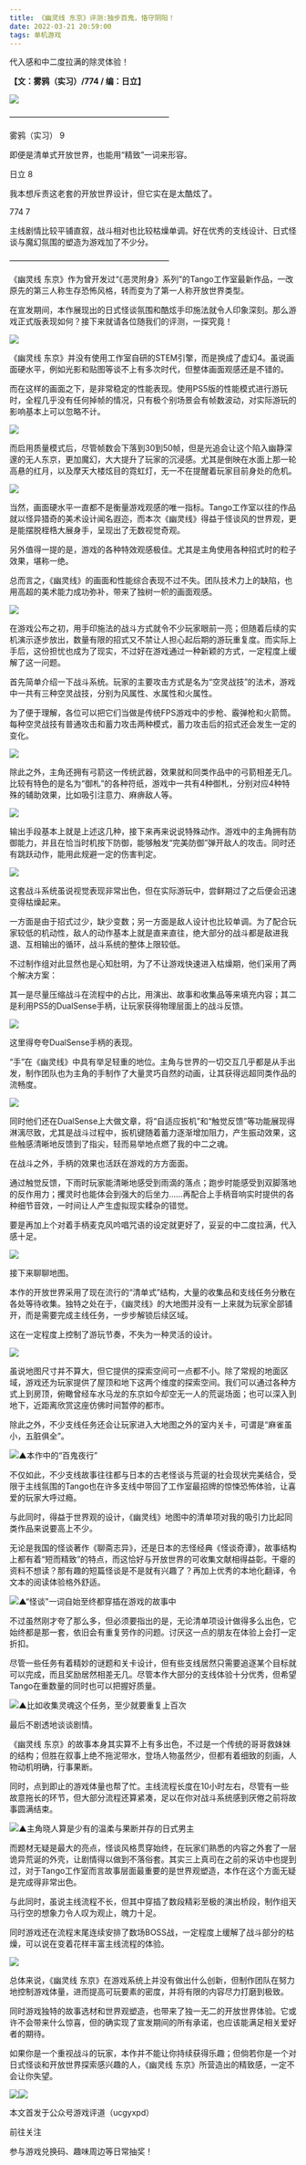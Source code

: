 ```yaml
---
title: 《幽灵线 东京》评测:独步百鬼，恪守阴阳！
date: 2022-03-21 20:59:00
tags: 单机游戏
---
```

<meta name="referrer" content="no-referrer" />
<!-- more -->
代入感和中二度拉满的除灵体验！

  

 **【文：雾鸦（实习）/774 / 编：日立】**

  

![](//i0.hdslb.com/bfs/article/721992baee284350b470e407c5cf9d08da7c017d.jpg)

————————————————————

  

雾鸦（实习） 9

即便是清单式开放世界，也能用“精致”一词来形容。

  

日立 8

我本想斥责这老套的开放世界设计，但它实在是太酷炫了。

  

774 7

主线剧情比较平铺直叙，战斗相对也比较枯燥单调。好在优秀的支线设计、日式怪谈与魔幻氛围的塑造为游戏加了不少分。

  

————————————————————

《幽灵线 东京》作为曾开发过“《恶灵附身》系列”的Tango工作室最新作品，一改原先的第三人称生存恐怖风格，转而变为了第一人称开放世界类型。

在宣发期间，本作展现出的日式怪谈氛围和酷炫手印施法就令人印象深刻。那么游戏正式版表现如何？接下来就请各位随我们的评测，一探究竟！

![](//i0.hdslb.com/bfs/article/773bdf29db9f25071174638beda002a8ffa31049.jpg)

《幽灵线 东京》并没有使用工作室自研的STEM引擎，而是换成了虚幻4。虽说画面硬水平，例如光影和贴图等谈不上有多次时代，但整体画面观感还是不错的。

而在这样的画面之下，是非常稳定的性能表现。使用PS5版的性能模式进行游玩时，全程几乎没有任何掉帧的情况，只有极个别场景会有帧数波动，对实际游玩的影响基本上可以忽略不计。

![](//i0.hdslb.com/bfs/article/1b2264fa54d7b81f8bf1bf08e3ed84ff6e3e49c7.jpg)

而启用质量模式后，尽管帧数会下落到30到50帧，但是光追会让这个陷入幽静深邃的无人东京，更加魔幻，大大提升了玩家的沉浸感。尤其是倒映在水面上那一轮高悬的红月，以及摩天大楼炫目的霓虹灯，无一不在提醒着玩家目前身处的危机。

![](//i0.hdslb.com/bfs/article/4b90e9f3b5917f3c4834810e3edafcac596292b5.jpg)

当然，画面硬水平一直都不是衡量游戏观感的唯一指标。Tango工作室以往的作品就以怪异猎奇的美术设计闻名遐迩，而本次《幽灵线》得益于怪谈风的世界观，更是能摆脱桎梏大展身手，呈现出了无数视觉奇观。

另外值得一提的是，游戏的各种特效观感极佳。尤其是主角使用各种招式时的粒子效果，堪称一绝。

总而言之，《幽灵线》的画面和性能综合表现不过不失。团队技术力上的缺陷，也用高超的美术能力成功弥补，带来了独树一帜的画面观感。

![](//i0.hdslb.com/bfs/article/2cb7cf9da9cb4ba8575762ca170f6655ad638d68.png)

在游戏公布之初，用手印施法的战斗方式就令不少玩家眼前一亮；但随着后续的实机演示逐步放出，数量有限的招式又不禁让人担心起后期的游玩重复度。而实际上手后，这份担忧也成为了现实，不过好在游戏通过一种新颖的方式，一定程度上缓解了这一问题。

首先简单介绍一下战斗系统。玩家的主要攻击方式是名为“空灵战技”的法术，游戏中一共有三种空灵战技，分别为风属性、水属性和火属性。

为了便于理解，各位可以把它们当做是传统FPS游戏中的步枪、霰弹枪和火箭筒。每种空灵战技有普通攻击和蓄力攻击两种模式，蓄力攻击后的招式还会发生一定的变化。

  

![](//i0.hdslb.com/bfs/article/c73359fb3dc48d70654807b7d889e835c11d8835.gif)

除此之外，主角还拥有弓箭这一传统武器，效果就和同类作品中的弓箭相差无几。比较有特色的是名为“御札”的各种符纸，游戏中一共有4种御札，分别对应4种特殊的辅助效果，比如吸引注意力、麻痹敌人等。

![](//i0.hdslb.com/bfs/article/1ae59e9865be009702b867bda3f70c262391f773.gif)

输出手段基本上就是上述这几种，接下来再来说说特殊动作。游戏中的主角拥有防御能力，并且在恰当时机按下防御，能够触发“完美防御”弹开敌人的攻击。同时还有跳跃动作，能用此规避一定的伤害判定。

![](//i0.hdslb.com/bfs/article/45c8db0ad27f1bb7d37c5b5505cca7ee1d456168.gif)

这套战斗系统虽说视觉表现非常出色，但在实际游玩中，尝鲜期过了之后便会迅速变得枯燥起来。

一方面是由于招式过少，缺少变数；另一方面是敌人设计也比较单调。为了配合玩家较低的机动性，敌人的动作基本上就是直来直往，绝大部分的战斗都是敌进我退、互相输出的循环，战斗系统的整体上限较低。

不过制作组对此显然也是心知肚明，为了不让游戏快速进入枯燥期，他们采用了两个解决方案：

其一是尽量压缩战斗在流程中的占比，用演出、故事和收集品等来填充内容；其二是利用PS5的DualSense手柄，让玩家获得物理层面上的战斗反馈。

![](//i0.hdslb.com/bfs/article/f2332c823d05d8bac7d03399ae50c1eb797ea142.gif)

这里得夸夸DualSense手柄的表现。

“手”在《幽灵线》中具有举足轻重的地位。主角与世界的一切交互几乎都是从手出发，制作团队也为主角的手制作了大量灵巧自然的动画，让其获得远超同类作品的流畅度。

  

![](//i0.hdslb.com/bfs/article/fcfdae860d718f2f63cfe8ee4e098260cacea571.gif)

同时他们还在DualSense上大做文章，将“自适应扳机”和“触觉反馈”等功能展现得淋漓尽致，尤其是战斗过程中，扳机键随着蓄力逐渐增加阻力，产生振动效果，这些触感清晰地反馈到了指尖，轻而易举地点燃了我的中二之魂。

在战斗之外，手柄的效果也活跃在游戏的方方面面。

通过触觉反馈，下雨时玩家能清晰地感受到雨滴的落点；跑步时能感受到双脚落地的反作用力；攫灵时也能体会到强大的后坐力……再配合上手柄音响实时提供的各种细节音效，一时间让人产生虚拟现实糅杂的错觉。

要是再加上个对着手柄麦克风吟唱咒语的设定就更好了，妥妥的中二度拉满，代入感十足。

![](//i0.hdslb.com/bfs/article/a86c24b891488d5e803ecd98a609ddb65572f84f.gif)

接下来聊聊地图。

本作的开放世界采用了现在流行的“清单式”结构，大量的收集品和支线任务分散在各处等待收集。独特之处在于，《幽灵线》的大地图并没有一上来就为玩家全部铺开，而是需要完成主线任务，一步步解锁后续区域。

这在一定程度上控制了游玩节奏，不失为一种灵活的设计。

![](//i0.hdslb.com/bfs/article/b91cf334352de8d79725c4d6ba9d12a3019b3edc.gif)

虽说地图尺寸并不算大，但它提供的探索空间可一点都不小。除了常规的地面区域，游戏还为玩家提供了屋顶和地下这两个维度的探索空间。我们可以通过各种方式上到房顶，俯瞰曾经车水马龙的东京如今却空无一人的荒诞场面；也可以深入到地下，近距离欣赏这座仿佛时间暂停的都市。

除此之外，不少支线任务还会让玩家进入大地图之外的室内关卡，可谓是“麻雀虽小，五脏俱全”。

![](//i0.hdslb.com/bfs/article/b7a90634fd2354ba1df7ffaa0f85d6f1c31d8fc0.gif)▲本作中的“百鬼夜行”

不仅如此，不少支线故事往往都与日本的古老怪谈与荒诞的社会现状完美结合，受限于主线氛围的Tango也在许多支线中带回了工作室最招牌的惊悚恐怖体验，让喜爱的玩家大呼过瘾。

与此同时，得益于世界观的设计，《幽灵线》地图中的清单项对我的吸引力比起同类作品来说要高上不少。

无论是我国的怪谈著作《聊斋志异》，还是日本的志怪经典《怪谈奇谭》，故事结构上都有着“短而精致”的特点，而这恰好与开放世界的可收集文献相得益彰。干瘪的资料不想读？那有趣的短篇怪谈是不是就有兴趣了？再加上优秀的本地化翻译，令文本的阅读体验格外舒适。

![](//i0.hdslb.com/bfs/article/a4cb1a23e26c30793f47c16cdbfb123e55c081b0.jpg)▲“怪谈”一词自始至终都穿插在游戏的故事中

不过虽然刚才夸了那么多，但必须要指出的是，无论清单项设计做得多么出色，它始终都是那一套，依旧会有重复劳作的问题。讨厌这一点的朋友在体验上会打一定折扣。

尽管一些任务有着精妙的谜题和关卡设计，但有些支线居然只需要追逐某个目标就可以完成，而且奖励居然相差无几。尽管本作大部分的支线体验十分优秀，但希望Tango在重数量的同时也可以把握好质量。

  

![](//i0.hdslb.com/bfs/article/1ea2ef57266bf17a9730ca7753e52f233125247b.gif)▲比如收集灵魂这个任务，至少就要重复上百次

最后不剧透地谈谈剧情。

《幽灵线
东京》的故事本身其实算不上有多出色，不过是一个传统的哥哥救妹妹的结构；但胜在叙事上绝不拖泥带水，登场人物虽然少，但都有着细致的刻画，人物动机明确，行事果断。

同时，点到即止的游戏体量也帮了忙。主线流程长度在10小时左右，尽管有一些故意拖长的环节，但大部分流程还算紧凑，足以在你对战斗系统感到厌倦之前将故事圆满结束。

![](//i0.hdslb.com/bfs/article/508f18985c54ffd5cd7995e0537383e0d9a1fb31.jpg)▲主角晓人算是少有的温柔与果断并存的日式男主

而题材无疑是最大的亮点，怪谈风格贯穿始终，在玩家们熟悉的内容之外套了一层诡异荒诞的外壳，让剧情得以做到不落俗套。其实三上真司在之前的采访中也提到过，对于Tango工作室而言故事层面最重要的是世界观塑造，本作在这个方面无疑是完成得非常出色。

与此同时，虽说主线流程不长，但其中穿插了数段精彩至极的演出桥段，制作组天马行空的想象力令人叹为观止，魄力十足。

同时游戏还在流程末尾连续安排了数场BOSS战，一定程度上缓解了战斗部分的枯燥，可以说在变着花样丰富主线流程的体验。

![](//i0.hdslb.com/bfs/article/f1bb6c8993c84f521eb96ceacea08bb5dab67ef2.gif)

总体来说，《幽灵线 东京》在游戏系统上并没有做出什么创新，但制作团队在努力地控制游戏体量，进而提高可玩要素的密度，并将有限的内容尽力打磨到极致。

同时游戏独特的故事选材和世界观塑造，也带来了独一无二的开放世界体验。它或许不会带来什么惊喜，但的确实现了宣发期间的所有承诺，也应该能满足相关爱好者的期待。

如果你是一个重视战斗的玩家，本作并不能让你持续获得乐趣；但倘若你是一个对日式怪谈和开放世界探索感兴趣的人，《幽灵线
东京》所营造出的精致感，一定不会让你失望。

![](//i0.hdslb.com/bfs/article/1fac4b4348c094dd60a2519d9e9fa67fd4deb1ae.png)![](//i0.hdslb.com/bfs/article/4adb9255ada5b97061e610b682b8636764fe50ed.png)

本文首发于公众号游戏评道（ucgyxpd）

前往关注

参与游戏兑换码、趣味周边等日常抽奖！

  

